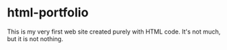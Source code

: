 # html-portfolio
This is my very first web site created purely with HTML code. It's not much, but it is not nothing. 
